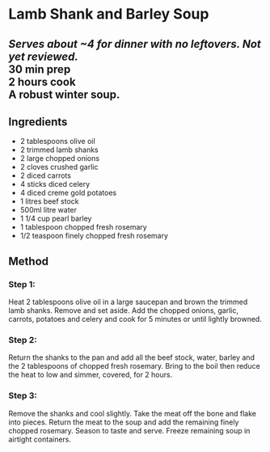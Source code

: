 # Lamb Shank and Barley Soup

_Serves about ~4 for dinner with no leftovers. Not yet reviewed._  
**30 min prep**  
**2 hours cook**  
A robust winter soup.
---

## Ingredients
- 2 tablespoons olive oil
- 2 trimmed lamb shanks
- 2 large chopped onions
- 2 cloves crushed garlic
- 2 diced carrots
- 4 sticks diced celery
- 4 diced creme gold potatoes
- 1 litres beef stock
- 500ml litre water
- 1 1/4 cup pearl barley
- 1 tablespoon chopped fresh rosemary
- 1/2 teaspoon finely chopped fresh rosemary

## Method
### Step 1:
Heat 2 tablespoons olive oil in a large saucepan and brown the trimmed lamb shanks.
Remove and set aside.
Add the chopped onions, garlic, carrots, potatoes and celery and cook for 5 minutes or until lightly browned.

### Step 2:
Return the shanks to the pan and add all the beef stock, water, barley and the 2 tablespoons of chopped fresh rosemary.
Bring to the boil then reduce the heat to low and simmer, covered, for 2 hours.

### Step 3:
Remove the shanks and cool slightly.
Take the meat off the bone and flake into pieces.
Return the meat to the soup and add the remaining finely chopped rosemary.
Season to taste and serve.
Freeze remaining soup in airtight containers.
